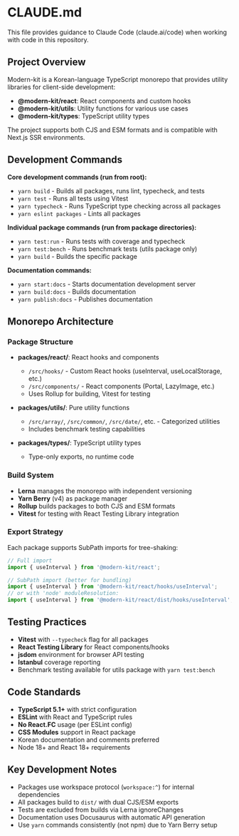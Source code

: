 # CLAUDE.md

This file provides guidance to Claude Code (claude.ai/code) when working with code in this repository.

## Project Overview

Modern-kit is a Korean-language TypeScript monorepo that provides utility libraries for client-side development:
- **@modern-kit/react**: React components and custom hooks
- **@modern-kit/utils**: Utility functions for various use cases
- **@modern-kit/types**: TypeScript utility types

The project supports both CJS and ESM formats and is compatible with Next.js SSR environments.

## Development Commands

**Core development commands (run from root):**
- `yarn build` - Builds all packages, runs lint, typecheck, and tests
- `yarn test` - Runs all tests using Vitest
- `yarn typecheck` - Runs TypeScript type checking across all packages
- `yarn eslint packages` - Lints all packages

**Individual package commands (run from package directories):**
- `yarn test:run` - Runs tests with coverage and typecheck
- `yarn test:bench` - Runs benchmark tests (utils package only)
- `yarn build` - Builds the specific package

**Documentation commands:**
- `yarn start:docs` - Starts documentation development server
- `yarn build:docs` - Builds documentation
- `yarn publish:docs` - Publishes documentation

## Monorepo Architecture

### Package Structure
- **packages/react/**: React hooks and components
  - `/src/hooks/` - Custom React hooks (useInterval, useLocalStorage, etc.)
  - `/src/components/` - React components (Portal, LazyImage, etc.)
  - Uses Rollup for building, Vitest for testing
  
- **packages/utils/**: Pure utility functions
  - `/src/array/`, `/src/common/`, `/src/date/`, etc. - Categorized utilities
  - Includes benchmark testing capabilities
  
- **packages/types/**: TypeScript utility types
  - Type-only exports, no runtime code

### Build System
- **Lerna** manages the monorepo with independent versioning
- **Yarn Berry** (v4) as package manager
- **Rollup** builds packages to both CJS and ESM formats
- **Vitest** for testing with React Testing Library integration

### Export Strategy
Each package supports SubPath imports for tree-shaking:
```typescript
// Full import
import { useInterval } from '@modern-kit/react';

// SubPath import (better for bundling)
import { useInterval } from '@modern-kit/react/hooks/useInterval';
// or with 'node' moduleResolution:
import { useInterval } from '@modern-kit/react/dist/hooks/useInterval';
```

## Testing Practices

- **Vitest** with `--typecheck` flag for all packages
- **React Testing Library** for React components/hooks
- **jsdom** environment for browser API testing
- **Istanbul** coverage reporting
- Benchmark testing available for utils package with `yarn test:bench`

## Code Standards

- **TypeScript 5.1+** with strict configuration
- **ESLint** with React and TypeScript rules
- **No React.FC** usage (per ESLint config)
- **CSS Modules** support in React package
- Korean documentation and comments preferred
- Node 18+ and React 18+ requirements

## Key Development Notes

- Packages use workspace protocol (`workspace:^`) for internal dependencies
- All packages build to `dist/` with dual CJS/ESM exports
- Tests are excluded from builds via Lerna ignoreChanges
- Documentation uses Docusaurus with automatic API generation
- Use `yarn` commands consistently (not npm) due to Yarn Berry setup